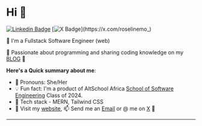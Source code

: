 # Hi 👋

[![Linkedin Badge](https://img.shields.io/badge/roselinemo-blue?style=for-the-badge&logo=Linkedin&logoColor=white&link=https://www.linkedin.com/in/roselinemo)](https://www.linkedin.com/in/roselinemo) [![X Badge](https://img.shields.io/badge/-@roselinemo_-1ca0f1?style=for-the-badge&logo=x&logoColor=white&link=https://x.com/roselinemo_)](https://x.com/roselinemo_)

💎 I'm a Fullstack Software Engineer (web)

🌟 Passionate about programming and sharing coding knowledge on my [BLOG](https://www.roselinemo.com/blog) 🚀



**Here's a Quick summary about me**:

- 🌸 Pronouns: She/Her
- 💡 Fun fact: I'm a product of AltSchool Africa [School of Software Engineering](https://altschoolafrica.com/schools/engineering) Class of 2024.
- 💎 Tech stack - MERN, Tailwind CSS 
- 🤝 Visit my [website](https://www.roselinemo.com), 📫 Send me an [Email](mailto:roselinmorenikejic@gmail.com) or @ me on [X](https://x.com/roselinemo_) 🤝

---
